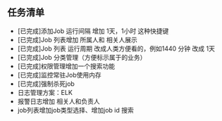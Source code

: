 ## 任务清单
* [已完成]添加Job 运行间隔 增加 1天，1小时 这种快捷键
* [已完成]Job 列表增加 所属人和 相关人展示
* [已完成]Job 列表 运行周期 改成人类方便看的，例如1440 分钟 改成 1天
* [已完成]Job 分类管理（方便标示属于的业务）
* [已完成]权限管理增加一个搜索功能
* [已完成]监控常驻Job使用内存
* [已完成]强制杀死job
* 日志管理方案：ELK
* 报警日志增加 相关人和负责人
* job列表增加job类型选择、增加job id 搜索